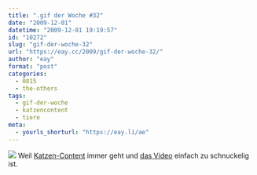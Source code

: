 ```yaml
---
title: ".gif der Woche #32"
date: "2009-12-01"
datetime: "2009-12-01 19:19:57"
id: "10272"
slug: "gif-der-woche-32"
url: "https://eay.cc/2009/gif-der-woche-32/"
author: "eay"
format: "post"
categories:
  - 0815
  - the-others
tags:
  - gif-der-woche
  - katzencontent
  - tiere
meta:
  - yourls_shorturl: "https://eay.li/ae"
---
```


![](https://eay.cc/uploads/2009/suprisedkitty.gif) Weil [Katzen-Content](//eay.cc/tag/katzencontent/) immer geht und [das Video](http://www.youtube.com/watch?v=0Bmhjf0rKe8) einfach zu schnuckelig ist.

